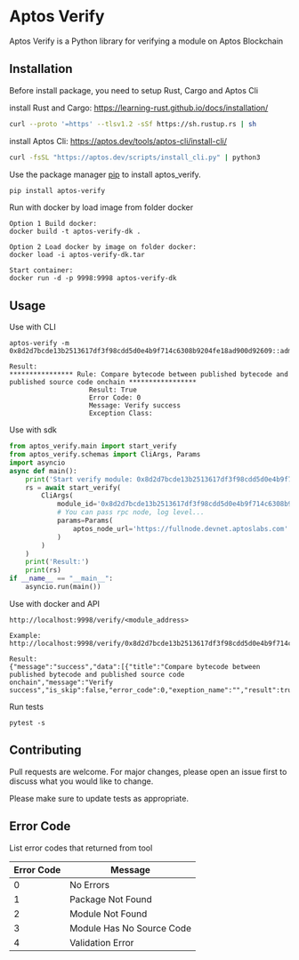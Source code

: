 # Aptos Verify

Aptos Verify is a Python library for verifying a module on Aptos Blockchain

## Installation

Before install package, you need to setup Rust, Cargo and Aptos Cli
 

install Rust and Cargo: https://learning-rust.github.io/docs/installation/

```bash
curl --proto '=https' --tlsv1.2 -sSf https://sh.rustup.rs | sh
```
install Aptos Cli: https://aptos.dev/tools/aptos-cli/install-cli/

```bash
curl -fsSL "https://aptos.dev/scripts/install_cli.py" | python3
```

Use the package manager [pip](https://pip.pypa.io/en/stable/) to install aptos_verify.

```bash
pip install aptos-verify
```
Run with docker by load image from folder docker
```
Option 1 Build docker: 
docker build -t aptos-verify-dk . 

Option 2 Load docker by image on folder docker: 
docker load -i aptos-verify-dk.tar   

Start container: 
docker run -d -p 9998:9998 aptos-verify-dk
```
## Usage

Use with CLI
``` cli
aptos-verify -m 0x8d2d7bcde13b2513617df3f98cdd5d0e4b9f714c6308b9204fe18ad900d92609::admin

Result:
**************** Rule: Compare bytecode between published bytecode and published source code onchain *****************
                    Result: True
                    Error Code: 0
                    Message: Verify success
                    Exception Class: 
```
Use with sdk
```python
from aptos_verify.main import start_verify
from aptos_verify.schemas import CliArgs, Params
import asyncio
async def main():
    print('Start verify module: 0x8d2d7bcde13b2513617df3f98cdd5d0e4b9f714c6308b9204fe18ad900d92609::admin')
    rs = await start_verify(
        CliArgs(
            module_id='0x8d2d7bcde13b2513617df3f98cdd5d0e4b9f714c6308b9204fe18ad900d92609::admin',
            # You can pass rpc node, log level...
            params=Params(
                aptos_node_url='https://fullnode.devnet.aptoslabs.com'
            )
        )
    )
    print('Result:')
    print(rs)
if __name__ == "__main__":
    asyncio.run(main())
```
Use with docker and API
```api
http://localhost:9998/verify/<module_address>

Example: 
http://localhost:9998/verify/0x8d2d7bcde13b2513617df3f98cdd5d0e4b9f714c6308b9204fe18ad900d92609::admin

Result:
{"message":"success","data":[{"title":"Compare bytecode between published bytecode and published source code onchain","message":"Verify success","is_skip":false,"error_code":0,"exeption_name":"","result":true,"traceback":"","error_message":""}]}
```


Run tests
``` cli
pytest -s
```
## Contributing

Pull requests are welcome. For major changes, please open an issue first
to discuss what you would like to change.

Please make sure to update tests as appropriate.

## Error Code
List error codes  that returned from tool

  <table>
    <thead>
      <tr>
        <th>Error Code</th>
        <th>Message</th>
      </tr>
    </thead>
    <tbody>
        <tr>
            <td>0</td>
            <td>No Errors</td>
        </tr>
        <tr>
            <td>1</td>
            <td>Package Not Found</td>
        </tr>
        <tr>
            <td>2</td>
            <td>Module Not Found</td>
        </tr>
        <tr>
            <td>3</td>
            <td>Module Has No Source Code</td>
        </tr>
        <tr>
            <td>4</td>
            <td>Validation Error</td>
        </tr>
    </tbody>
  </table>